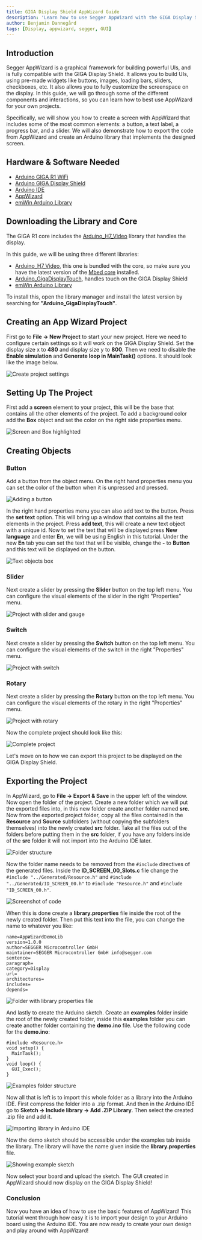 ```yaml
---
title: GIGA Display Shield AppWizard Guide
description: 'Learn how to use Segger AppWizard with the GIGA Display Shield.'
author: Benjamin Dannegård
tags: [Display, appwizard, segger, GUI]
---
```


## Introduction

Segger AppWizard is a graphical framework for building powerful UIs, and is fully compatible with the GIGA Display Shield. It allows you to build UIs, using pre-made widgets like buttons, images, loading bars, sliders, checkboxes, etc. It also allows you to fully customize the screenspace on the display. In this guide, we will go through some of the different components and interactions, so you can learn how to best use AppWizard for your own projects.

Specifically, we will show you how to create a screen with AppWizard that includes some of the most common elements: a button, a text label, a progress bar, and a slider. We will also demonstrate how to export the code from AppWizard and create an Arduino library that implements the designed screen.

## Hardware & Software Needed

- [Arduino GIGA R1 WiFi](https://store.arduino.cc/products/giga-r1-wifi)
- [Arduino GIGA Display Shield](https://store.arduino.cc/products/giga-display-shield)
- [Arduino IDE](https://www.arduino.cc/en/software)
- [AppWizard](https://www.segger.com/products/user-interface/emwin/tools/appwizard/)
- [emWin Arduino Library](https://github.com/SEGGERMicro/emWin-Arduino-Library/)

## Downloading the Library and Core

The GIGA R1 core includes the [Arduino_H7_Video](https://github.com/arduino/ArduinoCore-mbed/tree/main/libraries/Arduino_H7_Video) library that handles the display.

In this guide, we will be using three different libraries:
- [Arduino_H7_Video](https://github.com/arduino/ArduinoCore-mbed/tree/main/libraries/Arduino_H7_Video), this one is bundled with the core, so make sure you have the latest version of the [Mbed core](https://github.com/arduino/ArduinoCore-mbed) installed.
- [Arduino_GigaDisplayTouch](https://www.arduino.cc/reference/en/libraries/arduino_gigadisplaytouch/), handles touch on the GIGA Display Shield
- [emWin Arduino Library](https://github.com/SEGGERMicro/emWin-Arduino-Library/)

To install this, open the library manager and install the latest version by searching for **"Arduino_GigaDisplayTouch"**.

## Creating an App Wizard Project

First go to  **File -> New Project** to start your new project. Here we need to configure certain settings so it will work on the GIGA Display Shield. Set the  display size x to **480** and display size y to **800**. Then we need to disable the **Enable simulation** and **Generate loop in MainTask()** options. It should look like the image below.

![Create project settings](assets/start-project.png)

## Setting Up The Project
First add a **screen** element to your project, this will be the base that contains all the other elements of the project. To add a background color add the **Box** object and set the color on the right side properties menu.

![Screen and Box highlighted](assets/appwizard-screen-box.png)

## Creating Objects

### Button

Add a button from the object menu. On the right hand properties menu you can set the color of the button when it is unpressed and pressed.

![Adding a button](assets/appwizard-button.png)

In the right hand properties menu you can also add text to the button. Press the **set text** option. This will bring up a window that contains all the text elements in the project. Press **add text**, this will create a new text object with a unique id. Now to set the text that will be displayed press **New language** and enter **En**, we will be using English in this tutorial. Under the new **En** tab you can set the text that will be visible, change the **-** to **Button** and this text will be displayed on the button.

![Text objects box](assets/appwizard-text-box.png)

### Slider

Next create a slider by pressing the **Slider** button on the top left menu. You can configure the visual elements of the slider in the right "Properties" menu.

![Project with slider and gauge](assets/appwizard-slider.png)

### Switch

Next create a slider by pressing the **Switch** button on the top left menu. You can configure the visual elements of the switch in the right "Properties" menu.

![Project with switch](assets/appwizard-switch.png)

### Rotary

Next create a slider by pressing the **Rotary** button on the top left menu. You can configure the visual elements of the rotary in the right "Properties" menu.

![Project with rotary](assets/appwizard-rotary.png)

Now the complete project should look like this:

![Complete project](assets/appwizard-complete-gui.png)

Let's move on to how we can export this project to be displayed on the GIGA Display Shield.

## Exporting the Project

In AppWizard, go to **File -> Export & Save** in the upper left of the window. Now open the folder of the project. Create a new folder which we will put the exported files into, in this new folder create another folder named **src**. Now from the exported project folder, copy all the files contained in the **Resource** and **Source** subfolders (without copying the subfolders themselves) into the newly created **src** folder. Take all the files out of the folders before putting them in the **src** folder, if you have any folders inside of the **src** folder it will not import into the Arduino IDE later.

![Folder structure](assets/appwizard-demo-folder-src.png)

Now the folder name needs to be removed from the `#include` directives of the generated files. Inside the **ID_SCREEN_00_Slots.c** file change the `#include "../Generated/Resource.h"`
and `#include "../Generated/ID_SCREEN_00.h"` to `#include "Resource.h"` and `#include "ID_SCREEN_00.h"`.

![Screenshot of code](assets/appwizard-demo-folder-library-code.png)

When this is done create a **library.properties** file inside the root of the newly created folder. Then put this text into the file, you can change the name to whatever you like:

```arduino
name=AppWizardDemoLib
version=1.0.0
author=SEGGER Microcontroller GmbH
maintainer=SEGGER Microcontroller GmbH info@segger.com
sentence=
paragraph=
category=Display
url=
architectures=
includes=
depends=
```

![Folder with library properties file](assets/appwizard-demo-folder-library.png)

And lastly to create the Arduino sketch. Create an **examples** folder inside the root of the newly created folder, inside this **examples** folder you can create another folder containing the **demo.ino** file. Use the following code for the **demo.ino**:

```arduino
#include <Resource.h>
void setup() {
  MainTask();                 
}
void loop() {
  GUI_Exec();
}
```

![Examples folder structure](assets/appwizard-examples-folder.gif)

Now all that is left is to import this whole folder as a library into the Arduino IDE. First compress the folder into a .zip format. And then in the Arduino IDE go to **Sketch -> Include library -> Add .ZIP Library**. Then select the created .zip file and add it.

![Importing library in Arduino IDE](assets/appwizard-library-include.png)

Now the demo sketch should be accessible under the examples tab inside the library. The library will have the name given inside the **library.properties** file.

![Showing example sketch](assets/appwizard-library-example.png)

Now select your board and upload the sketch. The GUI created in AppWizard should now display on the GIGA Display Shield!

### Conclusion

Now you have an idea of how to use the basic features of AppWizard! This tutorial went through how easy it is to import your design to your Arduino board using the Arduino IDE. You are now ready to create your own design and play around with AppWizard!